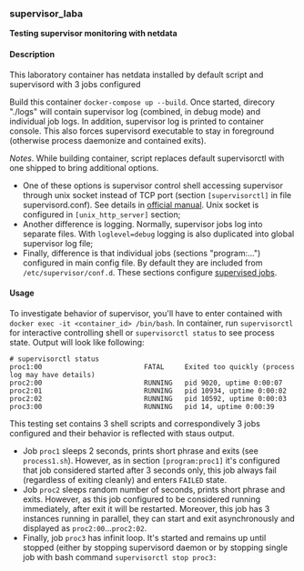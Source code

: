 ### supervisor_laba

**Testing supervisor monitoring with netdata**

#### Description

This laboratory container has netdata installed by default script and supervisord with 3 jobs configured

Build this container ```docker-compose up --build```. Once started, direcory "./logs" will contain supervisor log (combined, in debug mode) and individual job logs. In addition, supervisor log is printed to container console. This also forces supervisord executable to stay in foreground (otherwise process daemonize and contained exits).

*Notes*.
While building container, script replaces default supervisorctl with one shipped to bring additional options.
- One of these options is supervisor control shell accessing supervisor through unix socket instead of TCP port (section ```[supervisorctl]``` in file supervisord.conf). See details in [official manual](http://supervisord.org/configuration.html#supervisorctl-section-settings). Unix socket is configured in ```[unix_http_server]``` section;
- Another difference is logging. Normally, supervisor jobs log into separate files. With ```loglevel=debug``` logging is also duplicated into global supervisor log file; 
- Finally, difference is that individual jobs (sections "program:...") configured in main config file. By default they are included from ```/etc/supervisor/conf.d```. These sections configure [supervised jobs](http://supervisord.org/configuration.html#program-x-section-settings).

#### Usage

To investigate behavior of supervisor, you'll have to enter contained with ```docker exec -it <container_id> /bin/bash```. In container, run `supervisorctl` for interactive controlling shell or `supervisorctl status` to see process state. Output will look like following:

```
# supervisorctl status
proc1:00                         FATAL     Exited too quickly (process log may have details)
proc2:00                         RUNNING   pid 9020, uptime 0:00:07
proc2:01                         RUNNING   pid 10934, uptime 0:00:02
proc2:02                         RUNNING   pid 10592, uptime 0:00:03
proc3:00                         RUNNING   pid 14, uptime 0:00:39
```

This testing set contains 3 shell scripts and correspondively 3 jobs configured and their behavior is reflected with staus output.
- Job `proc1` sleeps 2 seconds, prints short phrase and exits (see `process1.sh`). However, as in section ```[program:proc1]``` it's configured that job considered started after 3 seconds only, this job always fail (regardless of exiting cleanly) and enters `FAILED` state.
- Job `proc2` sleeps random number of seconds, prints short phrase and exits. However, as this job configured to be considered running immediately, after exit it will be restarted. Moreover, this job has 3 instances running in parallel, they can start and exit asynchronously and displayed as `proc2:00`...`proc2:02`.
- Finally, job `proc3` has infinit loop. It's started and remains up until stopped (either by stopping supervisord daemon or by stopping single job with bash command `supervisorctl stop proc3:`


